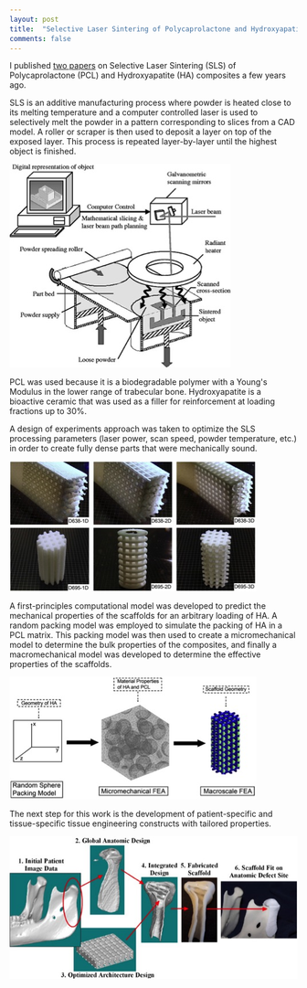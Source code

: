```yaml
---
layout: post
title:  "Selective Laser Sintering of Polycaprolactone and Hydroxyapatite Composites"
comments: false
---
```

I published [two papers][scholar] on Selective Laser Sintering (SLS) of Polycaprolactone (PCL) and Hydroxyapatite (HA) composites a few years ago. 

SLS is an additive manufacturing process where powder is heated close to its melting temperature and a computer controlled laser is used to selectively melt the powder in a pattern corresponding to slices from a CAD model. A roller or scraper is then used to deposit a layer on top of the exposed layer. This process is repeated layer-by-layer until the highest object is finished. 

![alt text][sls]

PCL was used because it is a biodegradable polymer with a Young's Modulus in the lower range of trabecular bone. Hydroxyapatite is a bioactive ceramic that was used as a filler for reinforcement at loading fractions up to 30%. 

A design of experiments approach was taken to optimize the SLS processing parameters (laser power, scan speed, powder temperature, etc.) in order to create fully dense parts that were mechanically sound. 

![alt text][pclscaffolds]

A first-principles computational model was developed to predict the mechanical properties of the scaffolds for an arbitrary loading of HA. A random packing model was employed to simulate the packing of HA in a PCL matrix. This packing model was then used to create a micromechanical model to determine the bulk properties of the composites, and finally a macromechanical model was developed to determine the effective properties of the scaffolds.

![alt text][modeling]

The next step for this work is the development of patient-specific and tissue-specific tissue engineering constructs with tailored properties.

![alt text][anatomic]

[scholar]:		https://scholar.google.com/citations?user=CyqLjOYAAAAJ&hl=en
[sls]:			/img/sls.jpg "Selective Laser Sintering Process"
[pclscaffolds]:	/img/pcl-scaffolds.jpg "PCL Scaffolds"
[modeling]:		/img/modeling.jpg "Computational Modeling"
[anatomic]:		/img/anatomic-scaffold.jpg "Anatomic Scaffolds"